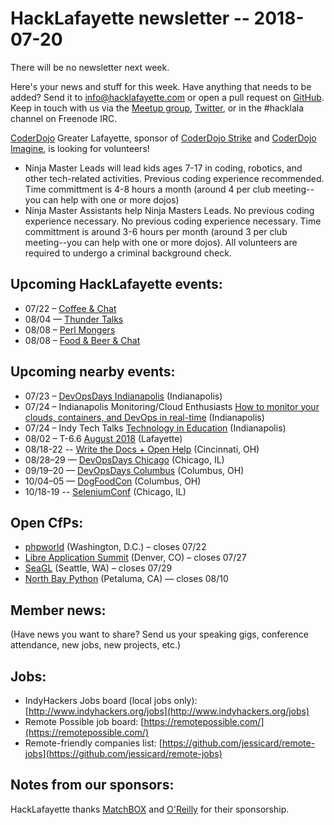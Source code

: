 # HackLafayette newsletter -- 2018-07-20

There will be no newsletter next week.

Here's your news and stuff for this week. Have anything that needs to be added? Send it to info@hacklafayette.com or open a pull request on [GitHub](https://github.com/hacklafayette/newsletter). Keep in touch with us via the [Meetup group](https://www.meetup.com/hacklafayette/), [Twitter](https://twitter.com/hacklafayette), or in the #hacklala channel on Freenode IRC.

[CoderDojo](http://www.greaterlafayettecommerce.com/greater-lafayette-coder-dojo) Greater Lafayette, sponsor of [CoderDojo Strike](http://www.signupgenius.com/go/5080945aea62ea5f49-coderdojo) and [CoderDojo Imagine](http://www.signupgenius.com/go/5080945aea62ea5f49-coderdojo1), is looking for volunteers!
* Ninja Master Leads will lead kids ages 7-17 in coding, robotics, and other tech-related activities.  Previous coding experience recommended.  Time committment is 4-8 hours a month (around 4 per club meeting--you can help with one or more dojos)
* Ninja Master Assistants help Ninja Masters Leads.  No previous coding experience necessary. 
No previous coding experience necessary.  Time committment is around 3-6 hours per month (around 3 per club meeting--you can help with one or more dojos). All volunteers are required to undergo a criminal background check.

## Upcoming HackLafayette events:
* 07/22 – [Coffee & Chat](https://www.meetup.com/hacklafayette/events/pcmxklyxkbdc/)
* 08/04 — [Thunder Talks](https://www.meetup.com/hacklafayette/events/250786771/)
* 08/08 – [Perl Mongers](https://www.meetup.com/hacklafayette/events/vkwlfpyxlblb/)
* 08/08 – [Food & Beer & Chat](https://www.meetup.com/hacklafayette/events/qjsqplyxlblb/)


## Upcoming nearby events:
* 07/23 – [DevOpsDays Indianapolis](https://www.meetup.com/DevOpsDays-Indianapolis/events/251207399/) (Indianapolis)
* 07/24 – Indianapolis Monitoring/Cloud Enthusiasts [How to monitor your clouds, containers, and DevOps in real-time](https://www.meetup.com/Indianapolis-Monitoring-Cloud-Enthusiasts/events/251208415/) (Indianapolis)
* 07/24 – Indy Tech Talks [Technology in Education](https://www.meetup.com/indy-tech-talks/events/251209859/) (Indianapolis)
* 08/02 – T-6.6 [August 2018](https://www.meetup.com/tminus/events/247753889/) (Lafayette)
* 08/18-22 -- [Write the Docs + Open Help](http://www.writethedocs.org/conf/cincinnati/2018/) (Cincinnati, OH)
* 08/28–29 — [DevOpsDays Chicago](https://www.devopsdays.org/events/2018-chicago) (Chicago, IL)
* 09/19–20 — [DevOpsDays Columbus](https://www.devopsdays.org/events/2018-columbus) (Columbus, OH)
* 10/04–05 — [DogFoodCon](http://www.dogfoodcon.com/) (Columbus, OH)
* 10/18-19 -- [SeleniumConf](https://www.seleniumconf.us/) (Chicago, IL)

## Open CfPs:
* [phpworld](https://www.papercall.io/phpworld2018) (Washington, D.C.) – closes 07/22
* [Libre Application Summit](https://las.gnome.org/conferences/LAS) (Denver, CO) – closes 07/27
* [SeaGL](http://seagl.org/news/2018/06/04/CFP-open.html) (Seattle, WA) – closes 07/29
* [North Bay Python](http://northbaypython.org/cfp) (Petaluma, CA) — closes 08/10

## Member news:
(Have news you want to share? Send us your speaking gigs, conference attendance, new jobs, new projects, etc.)

## Jobs:
* IndyHackers Jobs board (local jobs only): [http://www.indyhackers.org/jobs](http://www.indyhackers.org/jobs)
* Remote Possible job board: [https://remotepossible.com/](https://remotepossible.com/)
* Remote-friendly companies list: [https://github.com/jessicard/remote-jobs](https://github.com/jessicard/remote-jobs)

## Notes from our sponsors:

HackLafayette thanks [MatchBOX](http://matchboxstudio.org/) and [O'Reilly](http://www.oreilly.com/) for their sponsorship.
